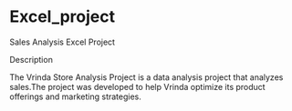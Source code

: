 # Excel_project
Sales Analysis Excel Project

Description

The Vrinda Store Analysis Project is a data analysis project that analyzes sales.The project was developed to help Vrinda optimize its product offerings and marketing strategies. 

